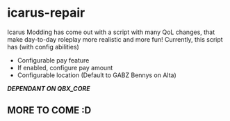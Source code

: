 # icarus-repair
Icarus Modding has come out with a script with many QoL changes, that make day-to-day roleplay more realistic and more fun!
Currently, this script has (with config abilities)

- Configurable pay feature
- If enabled, configure pay amount
- Configurable location (Default to GABZ Bennys on Alta)

***DEPENDANT ON QBX_CORE***
  ## MORE TO COME :D
